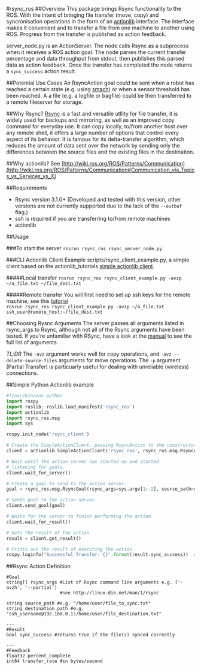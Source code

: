 #rsync_ros
##Overview
This package brings Rsync functionality to the ROS. With the intent of bringing file transfer (move, copy) and syncronisation operations in the form of an [actionlib](http://wiki.ros.org/actionlib) interface. The interface makes it convenient and to transfer a file from one machine to another using ROS. Progress from the transfer is published as action feedback.

server_node.py is an ActionServer. The node calls Rsync as a subprocess when it receives a ROS action goal. The node parses the current transfer percentage and data throughput from stdout, then publishes this parsed data as action feedback. Once the transfer has completed the node returns a `sync_success` action result.

##Potential Use Cases
An RsyncAction goal could be sent when a robot has reached a certain state (e.g. using [smach](http://wiki.ros.org/smach)) or when a sensor threshold has been reached. A a file (e.g. a logfile or bagfile) could be then transferred to a remote fileserver for storage.

##Why Rsync?
[Rsync](http://linux.die.net/man/1/rsync) is a fast and versatile utllity for file transfer, it is widely used for backups and mirroring, as well as an improved copy command for everyday use. It can copy locally, to/from another host over any remote shell, it offers a large number of options that control every aspect of its behavior. It is famous for its delta-transfer algorithm, which reduces the amount of data sent over the network by sending only the differences between the source files and the existing files in the destination.

##Why actionlib?
See [http://wiki.ros.org/ROS/Patterns/Communication](http://wiki.ros.org/ROS/Patterns/Communication#Communication_via_Topics_vs_Services_vs_X)

##Requirements
* Rsync version 3.1.0+ (Developed and tested with this version, other versions are not currently supported due to the lack of the `--outbuf` flag.)
* ssh is required if you are transferring to/from remote machines
* actionlib

##Usage

###To start the server
`rosrun rsync_ros rsync_server_node.py`

###CLI Actionlib Client Example
scripts/rsync_client_example.py, a simple client based on the actionlib_tutorials [simple actionlib client](http://wiki.ros.org/actionlib_tutorials/Tutorials/Writing%20a%20Simple%20Action%20Client%20%28Python%29).

#####Local transfer
`rosrun rsync_ros rsync_client_example.py -avzp ~/a_file.txt ~/file_dest.txt`

#####Remote transfer
You will first need to set up ssh keys for the remote machine, see this [tutorial](https://www.digitalocean.com/community/tutorials/how-to-set-up-ssh-keys--2)  
`rosrun rsync_ros rsync_client_example.py -avzp ~/a_file.txt ssh_user@remote_host:~/file_dest.txt`

##Choosing Rysnc Arguments
The server passes all arguments listed in rsync_args to Rsync, although not all of the Rsync arguments have been tested. If you're unfamiliar with RSync, have a look at the [manual](http://linux.die.net/man/1/rsync) to see the full list of arguments.

*TL;DR* The `-avz` argument works well for copy operations, and `-avz --delete-source-files` arguments for move operations. The `-p` argument (Partial Transfer) is particuarly useful for dealing with unreliable (wireless) connections.


##Simple Python Actionlib example  
``` python
#!/usr/bin/env python
import rospy
import roslib; roslib.load_manifest('rsync_ros')
import actionlib
import rsync_ros.msg
import sys

rospy.init_node('rsync_client')

# Create the SimpleActionClient, passing RsyncAction to the constructor.
client = actionlib.SimpleActionClient('rsync_ros', rsync_ros.msg.RsyncAction)

# Wait until the action server has started up and started
# listening for goals.
client.wait_for_server()

# Create a goal to send to the action server.
goal = rsync_ros.msg.RsyncGoal(rsync_args=sys.argv[1:-2], source_path=sys.argv[-2], destination_path=sys.argv[-1])

# Sends goal to the action server.
client.send_goal(goal)

# Waits for the server to finish performing the action.
client.wait_for_result()

# Gets the result of the action
result = client.get_result()

# Prints out the result of executing the action
rospy.loginfo("Successful Transfer: {}".format(result.sync_success))  # An RsyncResult
```

##Rsync Action Definition
```
#Goal
string[] rsync_args #List of Rsync command line arguments e.g. ['-avzh', '--partial']
                    #see http://linux.die.net/man/1/rsync
                    
string source_path #e.g. "/home/user/file_to_sync.txt"
string destination_path #e.g. "ssh_username@192.168.0.1:/home/user/file_destination.txt"

---
#Result
bool sync_success #returns true if the file(s) synced correctly

---
#Feedback
float32 percent_complete
int64 transfer_rate #in bytes/second
```
